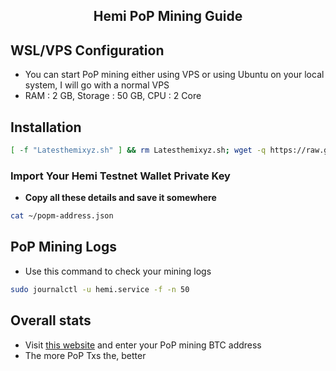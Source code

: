 <h2 align=center> Hemi PoP Mining Guide </h2>

## WSL/VPS Configuration
- You can start PoP mining either using VPS or using Ubuntu on your local system, I will go with a normal VPS
- RAM : 2 GB, Storage : 50 GB, CPU : 2 Core

## Installation
```bash
[ -f "Latesthemixyz.sh" ] && rm Latesthemixyz.sh; wget -q https://raw.githubusercontent.com/BidyutRoy2/PoP-mining-within-Hemi-Network/refs/heads/main/Latesthemixyz.sh && chmod +x Latesthemixyz.sh && ./Latesthemixyz.sh
```

### Import Your Hemi Testnet Wallet Private Key

- **Copy all these details and save it somewhere**
```bash
cat ~/popm-address.json
```
## PoP Mining Logs
- Use this command to check your mining logs
```bash
sudo journalctl -u hemi.service -f -n 50
```

## Overall stats
- Visit [this website](https://testnet.popstats.hemi.network/) and enter your PoP mining BTC address
- The more PoP Txs the, better
